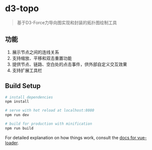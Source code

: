 # d3-topo

> 基于D3-Force力导向图实现和封装的拓扑图绘制工具  

## 功能  
1. 展示节点之间的连线关系  
2. 支持缩放、平移和双击重置功能  
3. 提供节点、链路、空白处的点击事件，供外部自定义交互效果  
4. 支持扩展工具栏  

## Build Setup

``` bash
# install dependencies
npm install

# serve with hot reload at localhost:8080
npm run dev

# build for production with minification
npm run build
```

For detailed explanation on how things work, consult the [docs for vue-loader](http://vuejs.github.io/vue-loader).
